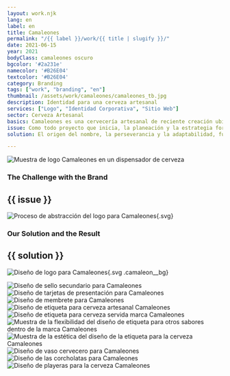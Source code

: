 ```yaml
---
layout: work.njk 
lang: en
label: en
title: Camaleones
permalink: "/{{ label }}/work/{{ title | slugify }}/"
date: 2021-06-15
year: 2021
bodyClass: camaleones oscuro
bgcolor: '#2a231e'
namecolor: '#B26E04'
textcolor: '#B26E04'
category: Branding
tags: ["work", "branding", "en"]
thumbnail: /assets/work/camaleones/camaleones_tb.jpg
description: Identidad para una cerveza artesanal
services: ["Logo", "Identidad Corporativa", "Sitio Web"]
sector: Cerveza Artesanal
basics: Camaleones es una cervecería artesanal de reciente creación ubicada en Cancún, Quintana Roo. Su nombre surge por la historia de sus creadores, quienes tras la pandemia tuvieron que ganar la habilidad de adaptarse a la nueva realidad, sobrevivir a un entorno difícil, a una situación laboral y social adversa.
issue: Como todo proyecto que inicia, la planeación y la estrategia forman parte medular para una adecuada construcción de marca. Se contaba con un nombre adecuado, un producto de calidad pero en ese entonces aun en proceso de mejora. Pero también se carecía de un logo adecuado, una etiqueta memorable y atractiva, así como una identidad que pudiera reforzar el estilo de comunicación de esta cerveza.
solution: El origen del nombre, la perseverancia y la adaptabilidad, fueron valores muy importantes para su creación, por tal motivo se decide impulsar como premisa para su identidad. El producto se enfoca a un público dispuesto a probar nuevos sabores, a disfrutar una cerveza sin importar que la acompañen con unos tacos de la esquina, o bien una tarde tranquila en la playa con los amigos, o inclusive en una cena de 3 tiempos en un buen restaurante.

---
```


![Muestra de logo Camaleones en un dispensador de cerveza](/assets/work/camaleones/camaleones_fuente_servidor.jpg)

<div class="column__2">
    <div class="col__left">
        <h3>The Challenge with the Brand</h3>
    </div>
    <div class="col__right">
        <h2>{{ issue }}</h2>
    </div>
</div>

![Proceso de abstracción del logo para Camaleones](/assets/work/camaleones/camaleones_logo_proceso.svg){.svg}

<div class="column__2 work__column__2">
    <div class="col__left">
        <h3>Our Solution and the Result</h3>
    </div>
    <div class="col__right">
        <h2>{{ solution }}</h2>
    </div>
</div>

![Diseño de logo para Camaleones](/assets/work/camaleones/camaleones_logo.gif){.svg .camaleon__bg}

![Diseño de sello secundario para Camaleones](/assets/work/camaleones/camaleones_sello_impreso.jpg)
![Diseño de tarjetas de presentación para Camaleones](/assets/work/camaleones/camaleones_tarjeta.jpg)
![Diseño de membrete para Camaleones](/assets/work/camaleones/camaleones_membrete.jpg)
![Diseño de etiqueta para cerveza artesanal Camaleones](/assets/work/camaleones/camaleones_botella.jpg)
![Diseño de etiqueta para cerveza servida marca Camaleones](/assets/work/camaleones/camaleones_session_ipa.jpg)
![Muestra de la flexibilidad del diseño de etiqueta para otros sabores dentro de la marca Camaleones](/assets/work/camaleones/camaleones_sabores_maltas.jpg)
![Muestra de la estética del diseño de la etiqueta para la cerveza Camaleones](/assets/work/camaleones/camaleones_vaso_servido.jpg)
![Diseño de vaso cervecero para Camaleones](/assets/work/camaleones/camaleones_tarro_servido.jpg)
![Diseño de las corcholatas para Camaleones](/assets/work/camaleones/camaleones_corcholatas.jpg)
![Diseño de playeras para la cerveza Camaleones](/assets/work/camaleones/camaleones_playera.jpg)